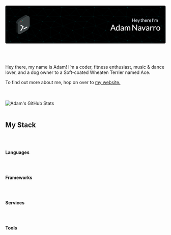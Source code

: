 ![Adam's GitHub Banner](./assets/readme-banner.png)

<!-- SOCIAL_BADGES:START -->

<!-- SOCIAL_BADGES:END -->

<br>
<br>

Hey there, my name is Adam! I’m a
coder, fitness enthusiast, music &
dance lover, and a dog owner to a Soft-coated
Wheaten Terrier named Ace.

To find out more about me, hop on over to [my website.](https://adamjnavarro.com)

<br>
<br>

<picture>
    <source srcset="{light_stats_url}" media="(prefers-color-scheme: light)" />
    <img align="center" src="{dark_stats_url}" alt="Adam's GitHub Stats" />
</picture>

<br>
<br>

## My Stack

<br>
<br>

**Languages**

<!-- LANGUAGE_BADGES:START -->

<!-- LANGUAGE_BADGES:END -->

<br>
<br>

**Frameworks**

<!-- FRAMEWORK_BADGES:START -->

<!-- FRAMEWORK_BADGES:END -->

<br>
<br>

**Services**

<!-- SERVICE_BADGES:START -->

<!-- SERVICE_BADGES:END -->

<br>
<br>

**Tools**

<!-- TOOL_BADGES:START -->

<!-- TOOL_BADGES:END -->
